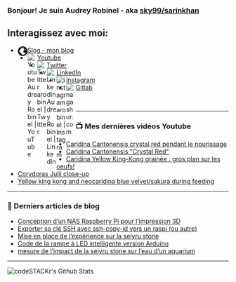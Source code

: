 ### Bonjour! Je suis Audrey Robinel - aka [sky99/sarinkhan][website] 


## Interagissez avec moi:


- [<img align="left" alt="nagashur.com" width="22px" src="https://raw.githubusercontent.com/iconic/open-iconic/master/svg/globe.svg" />][website] [Slog - mon blog][website]
- [<img align="left" alt="Youtube Audrey Robinel | YouTube" width="22px" src="https://cdn.jsdelivr.net/npm/simple-icons@v3/icons/youtube.svg" />][youtube] [Youtube][youtube]
- [<img align="left" alt="Twitter arobinel | Twitter" width="22px" src="https://cdn.jsdelivr.net/npm/simple-icons@v3/icons/twitter.svg" />][twitter]  [Twitter][twitter]
- [<img align="left" alt="LinkedIn Audrey Robinel | LinkedIn" width="22px" src="https://cdn.jsdelivr.net/npm/simple-icons@v3/icons/linkedin.svg" />][linkedin] [LinkedIn][linkedin]
- [<img align="left" alt="instagram arobinel | Instagram" width="22px" src="https://cdn.jsdelivr.net/npm/simple-icons@v3/icons/instagram.svg" />][instagram] [Instagram][instagram]
- [<img align="left" alt="nagashur.com" width="22px" src="https://cdn.jsdelivr.net/npm/simple-icons@3.4.0/icons/gitlab.svg" />][gitlab] [Gitlab][gitlab]

<br />

---

### 📺 Mes dernières vidéos Youtube
<!-- YOUTUBE:START -->
- [Caridina Cantonensis crystal red pendant le nourissage](https://www.youtube.com/watch?v=UkxPpdamYNE)
- [Caridina Cantonensis "Crystal Red"](https://www.youtube.com/watch?v=1c8ybibaRaE)
- [Caridina Yellow King-Kong grainée : gros plan sur les oeufs!](https://www.youtube.com/watch?v=zDXGjrZ1UiA)
- [Corydoras Julii close-up](https://www.youtube.com/watch?v=rYBy04XPk00)
- [Yellow king kong and neocaridina blue velvet/sakura during feeding](https://www.youtube.com/watch?v=C8PP8G1V2hA)
<!-- YOUTUBE:END -->

---

### 📕 Derniers articles de blog
<!-- BLOG-POST-LIST:START -->
- [Conception d’un NAS Raspberry Pi pour l’impression 3D](http://nagashur.com/blog/2020/10/06/conception-dun-nas-raspberry-pi-pour-limpression-3d/)
- [Exporter sa clé SSH avec ssh-copy-id vers un raspi  (ou autre)](http://nagashur.com/blog/2020/02/28/exporter-sa-cle-ssh-avec-ssh-copy-id-vers-un-raspi-ou-autre/)
- [Mise en place de l’expérience sur la seiyru stone](http://nagashur.com/blog/2018/02/08/mise-place-de-lexperience-seiyru-stone/)
- [Code de la rampe à LED intelligente version Arduino](http://nagashur.com/blog/2018/02/05/code-de-la-rampe-a-led-intelligente-version-arduino/)
- [mesure de l’impact de la seiyru stone sur l’eau d’un aquarium](http://nagashur.com/blog/2018/02/05/mesure-de-limpact-de-la-seiyru-stone-sur-leau-dun-aquarium/)
<!-- BLOG-POST-LIST:END -->

---

<img align="left" alt="codeSTACKr's Github Stats" src="https://github-readme-stats.vercel.app/api?username=sarinkhan&show_icons=true&hide_border=true" />

[website]: https://nagashur.com
[twitter]: https://twitter.com/arobinel
[youtube]: https://www.youtube.com/AudreyRobinel
[instagram]: https://instagram.com/arobinel
[linkedin]: https://www.linkedin.com/in/audrey-robinel-b1a08b11b/
[gitlab]: https://gitlab.com/arobinel
